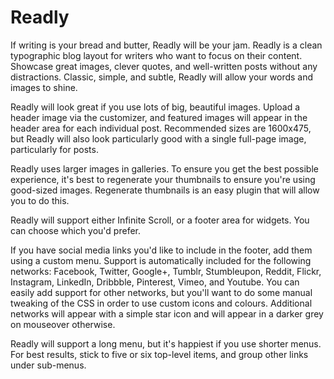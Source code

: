 Readly
======

If writing is your bread and butter, Readly will be your jam. Readly is a clean typographic blog layout for writers who want to focus on their content. Showcase great images, clever quotes, and well-written posts without any distractions. Classic, simple, and subtle, Readly will allow your words and images to shine.

Readly will look great if you use lots of big, beautiful images. Upload a header image via the customizer, and featured images will appear in the header area for each individual post. Recommended sizes are 1600x475, but Readly will also look particularly good with a single full-page image, particularly for posts.

Readly uses larger images in galleries. To ensure you get the best possible experience, it's best to regenerate your thumbnails to ensure you're using good-sized images. Regenerate thumbnails is an easy plugin that will allow you to do this.

Readly will support either Infinite Scroll, or a footer area for widgets. You can choose which you'd prefer.

If you have social media links you'd like to include in the footer, add them using a custom menu. Support is automatically included for the following networks: Facebook, Twitter, Google+, Tumblr, Stumbleupon, Reddit, Flickr, Instagram, LinkedIn, Dribbble, Pinterest, Vimeo, and Youtube. You can easily add support for other networks, but you'll want to do some manual tweaking of the CSS in order to use custom icons and colours. Additional networks will appear with a simple star icon and will appear in a darker grey on mouseover otherwise.

Readly will support a long menu, but it's happiest if you use shorter menus. For best results, stick to five or six top-level items, and group other links under sub-menus.
